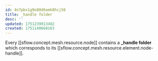 ```yaml
---
id: 4n7pbx1g9o80d6omk8hcj56
title: _handle folder
desc: ''
updated: 1751239913482
created: 1751140668163
---
```


Every [[sflow.concept.mesh.resource.node]] contains a **_handle folder** which corresponds to its [[sflow.concept.mesh.resource.element.node-handle]].
